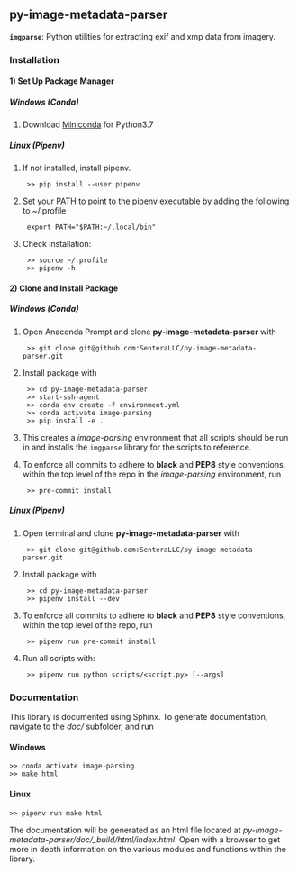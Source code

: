 ## py-image-metadata-parser

**``imgparse``**: Python utilities for extracting exif and xmp data from imagery.

### Installation 
    
#### 1) Set Up Package Manager

##### Windows (Conda)
    
1) Download [Miniconda](https://docs.conda.io/en/latest/miniconda.html) for Python3.7
   
##### Linux (Pipenv)

1) If not installed, install pipenv.

        >> pip install --user pipenv
        
2) Set your PATH to point to the pipenv executable by adding the following to ~/.profile

        export PATH="$PATH:~/.local/bin"

3) Check installation:

        >> source ~/.profile
        >> pipenv -h
        
#### 2) Clone and Install Package

##### Windows (Conda)

1) Open Anaconda Prompt and clone **py-image-metadata-parser** with

        >> git clone git@github.com:SenteraLLC/py-image-metadata-parser.git

2) Install package with

        >> cd py-image-metadata-parser
        >> start-ssh-agent
        >> conda env create -f environment.yml
        >> conda activate image-parsing
        >> pip install -e .
        
3) This creates a *image-parsing* environment that all scripts should be run in and installs the ``imgparse``
   library for the scripts to reference.
   
4) To enforce all commits to adhere to **black** and **PEP8** style conventions, within the top level 
   of the repo in the *image-parsing* environment, run

        >> pre-commit install
   
##### Linux (Pipenv)

1) Open terminal and clone **py-image-metadata-parser** with

        >> git clone git@github.com:SenteraLLC/py-image-metadata-parser.git

2) Install package with

        >> cd py-image-metadata-parser
        >> pipenv install --dev
        
4) To enforce all commits to adhere to **black** and **PEP8** style conventions, within the top level 
   of the repo, run

        >> pipenv run pre-commit install
        
3) Run all scripts with:

        >> pipenv run python scripts/<script.py> [--args]
   
### Documentation

This library is documented using Sphinx. To generate documentation, navigate to the *doc/* subfolder,
and run

#### Windows

    >> conda activate image-parsing
    >> make html
    
#### Linux

    >> pipenv run make html

The documentation will be generated as an html file located at *py-image-metadata-parser/doc/\_build/html/index.html*. 
Open with a browser to get more in depth information on the various modules and functions within the library.
